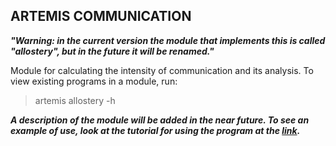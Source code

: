 ## ARTEMIS COMMUNICATION

***"Warning: in the current version the module that implements this is called "allostery", but in the future it will be renamed."***

Module for calculating the intensity of communication and its analysis. To view existing programs in a module, run:

> artemis allostery -h

***A description of the module will be added in the near future. To see an example of use, look at the tutorial for using the program at the [link](https://nalsur-veallam.github.io/TestPages/tutorial.html).***
